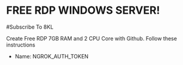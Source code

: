 # FREE RDP WINDOWS SERVER!
#Subscribe To 8KL

Create Free RDP 7GB RAM and 2 CPU Core with Github.
Follow these instructions

+ Name: NGROK_AUTH_TOKEN
